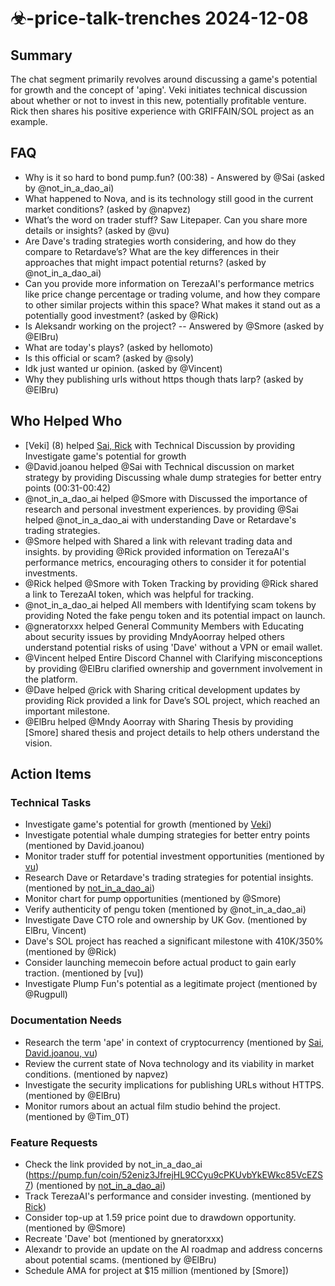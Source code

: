 # ☣-price-talk-trenches 2024-12-08

## Summary

The chat segment primarily revolves around discussing a game's potential for growth and the concept of 'aping'. Veki initiates technical discussion about whether or not to invest in this new, potentially profitable venture. Rick then shares his positive experience with GRIFFAIN/SOL project as an example.

## FAQ

- Why is it so hard to bond pump.fun? (00:38) - Answered by @Sai (asked by @not_in_a_dao_ai)
- What happened to Nova, and is its technology still good in the current market conditions? (asked by @napvez)
- What’s the word on trader stuff? Saw Litepaper. Can you share more details or insights? (asked by @vu)
- Are Dave's trading strategies worth considering, and how do they compare to Retardave’s? What are the key differences in their approaches that might impact potential returns? (asked by @not_in_a_dao_ai)
- Can you provide more information on TerezaAI's performance metrics like price change percentage or trading volume, and how they compare to other similar projects within this space? What makes it stand out as a potentially good investment? (asked by @Rick)
- Is Aleksandr working on the project? -- Answered by @Smore (asked by @ElBru)
- What are today's plays? (asked by hellomoto)
- Is this official or scam? (asked by @soly)
- Idk just wanted ur opinion. (asked by @Vincent)
- Why they publishing urls without https though thats larp? (asked by @ElBru)

## Who Helped Who

- [Veki] (8) helped [Sai, Rick](19-20:4) with Technical Discussion by providing Investigate game's potential for growth
- @David.joanou helped @Sai with Technical discussion on market strategy by providing Discussing whale dump strategies for better entry points (00:31-00:42)
- @not_in_a_dao_ai helped @Smore with Discussed the importance of research and personal investment experiences. by providing @Sai helped @not_in_a_dao_ai with understanding Dave or Retardave's trading strategies.
- @Smore helped with Shared a link with relevant trading data and insights. by providing @Rick provided information on TerezaAI's performance metrics, encouraging others to consider it for potential investments.
- @Rick helped @Smore with Token Tracking by providing @Rick shared a link to TerezaAI token, which was helpful for tracking.
- @not_in_a_dao_ai helped All members with Identifying scam tokens by providing Noted the fake pengu token and its potential impact on launch.
- @gneratorxxx helped General Community Members with Educating about security issues by providing MndyAoorray helped others understand potential risks of using 'Dave' without a VPN or email wallet.
- @Vincent helped Entire Discord Channel with Clarifying misconceptions by providing @ElBru clarified ownership and government involvement in the platform.
- @Dave helped @rick with Sharing critical development updates by providing Rick provided a link for Dave’s SOL project, which reached an important milestone.
- @ElBru helped @Mndy Aoorray with Sharing Thesis by providing [Smore] shared thesis and project details to help others understand the vision.

## Action Items

### Technical Tasks

- Investigate game's potential for growth (mentioned by [Veki](0:8))
- Investigate potential whale dumping strategies for better entry points (mentioned by David.joanou)
- Monitor trader stuff for potential investment opportunities (mentioned by [vu](00:48))
- Research Dave or Retardave's trading strategies for potential insights. (mentioned by [not_in_a_dao_ai](00:48))
- Monitor chart for pump opportunities (mentioned by @Smore)
- Verify authenticity of pengu token (mentioned by @not_in_a_dao_ai)
- Investigate Dave CTO role and ownership by UK Gov. (mentioned by ElBru, Vincent)
- Dave's SOL project has reached a significant milestone with 410K/350% (mentioned by @Rick)
- Consider launching memecoin before actual product to gain early traction. (mentioned by [vu])
- Investigate Plump Fun's potential as a legitimate project (mentioned by @Rugpull)

### Documentation Needs

- Research the term 'ape' in context of cryptocurrency (mentioned by [Sai, David.joanou, vu](24-25:0))
- Review the current state of Nova technology and its viability in market conditions. (mentioned by napvez)
- Investigate the security implications for publishing URLs without HTTPS. (mentioned by @ElBru)
- Monitor rumors about an actual film studio behind the project. (mentioned by @Tim_0T)

### Feature Requests

- Check the link provided by not_in_a_dao_ai (https://pump.fun/coin/52eniz3JfrejHL9CCyu9cPKUvbYkEWkc85VcEZS7) (mentioned by [not_in_a_dao_ai](0:1))
- Track TerezaAI's performance and consider investing. (mentioned by [Rick](00:53))
- Consider top-up at 1.59 price point due to drawdown opportunity. (mentioned by @Smore)
- Recreate 'Dave' bot (mentioned by gneratorxxx)
- Alexandr to provide an update on the AI roadmap and address concerns about potential scams. (mentioned by @ElBru)
- Schedule AMA for project at $15 million (mentioned by [Smore])

